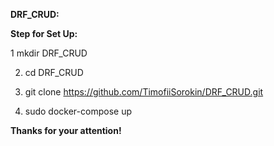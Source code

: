 <b>DRF_CRUD:</b>

<b>Step for Set Up:</b>

 1 mkdir DRF_CRUD
 
 2. cd DRF_CRUD
 
 3.  git clone https://github.com/TimofiiSorokin/DRF_CRUD.git

 4. sudo docker-compose up
 
<b>Thanks for your attention!</b>
